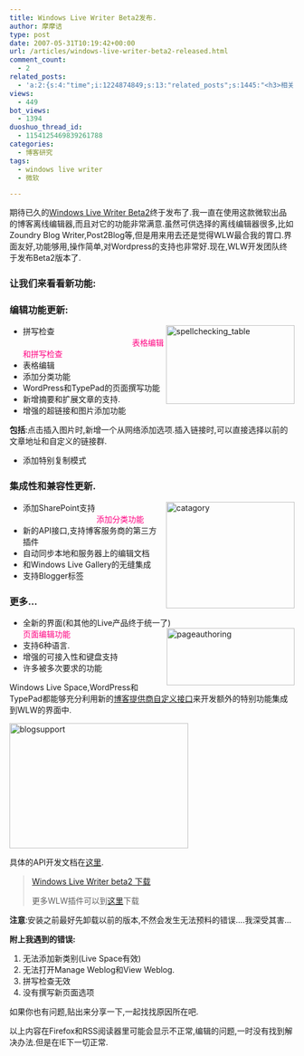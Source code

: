 ```yaml
---
title: Windows Live Writer Beta2发布.
author: 摩摩诘
type: post
date: 2007-05-31T10:19:42+00:00
url: /articles/windows-live-writer-beta2-released.html
comment_count:
  - 2
related_posts:
  - 'a:2:{s:4:"time";i:1224874849;s:13:"related_posts";s:1445:"<h3>相关日志</h3><ul class="related_post"><li><a href="http://www.digglife.cn/articles/backup-windows-live-writer.html" title="如何全面备份Windows Live Writer">如何全面备份Windows Live Writer</a></li><li><a href="http://www.digglife.cn/articles/windows-live-writer-tricks-and-tips-2.html" title="我的Windows Live Writer使用心得 Part.2">我的Windows Live Writer使用心得 Part.2</a></li><li><a href="http://www.digglife.cn/articles/windows-live-writer-tricks-and-tips.html" title="我的Windows Live Writer使用心得 Part.1">我的Windows Live Writer使用心得 Part.1</a></li><li><a href="http://www.digglife.cn/articles/firstlook-of-windows-live-writer-beta3.html" title="Windows Live Writer Beta 3安装和试用">Windows Live Writer Beta 3安装和试用</a></li><li><a href="http://www.digglife.cn/articles/windows-live-writer-beta2-troubleshoot.html" title="Windows Live Writer 2无法安装和资源占用过高的解决方案">Windows Live Writer 2无法安装和资源占用过高的解决方案</a></li><li><a href="http://www.digglife.cn/articles/enjoy-wlw-technical-preview.html" title="Window Live Writer技术预览版下载和体验">Window Live Writer技术预览版下载和体验</a></li><li><a href="http://www.digglife.cn/articles/alternative-for-windows-live-writer-juziyue.html" title="菊子曰博客离线编辑器Alpha 3 SP1评测">菊子曰博客离线编辑器Alpha 3 SP1评测</a></li></ul>";}'
views:
  - 449
bot_views:
  - 1394
duoshuo_thread_id:
  - 1154125469839261788
categories:
  - 博客研究
tags:
  - windows live writer
  - 微软

---
```

期待已久的<a target="_blank" href="http://windowslivewriter.spaces.live.com/">Windows Live Writer Beta2</a>终于发布了.我一直在使用这款微软出品的博客离线编辑器,而且对它的功能非常满意.虽然可供选择的离线编辑器很多,比如Zoundry Blog Writer,Post2Blog等,但是用来用去还是觉得WLW最合我的胃口.界面友好,功能够用,操作简单,对Wordpress的支持也非常好.现在,WLW开发团队终于发布Beta2版本了.

### 让我们来看看新功能:             

<!--more-->

### **编辑功能更新:**

  * 拼写检查 <a atomicselection="true" href="https://www.digglife.net/wp-content/uploads/3/379/2007/05/spellchecking-table3.gif"><img align="right" width="227" src="http://digglife.qiniudn.com/wp-content/uploads/3/379/2007/05/spellchecking-table-thumb3.gif" alt="spellchecking_table" height="139" /></a>                                                 <font color="#ff0080">表格编辑和拼写检查</font>
  * 表格编辑
  * 添加分类功能
  * WordPress和TypePad的页面撰写功能
  * 新增摘要和扩展文章的支持.
  * 增强的超链接和图片添加功能

**包括**:点击插入图片时,新增一个从网络添加选项.插入链接时,可以直接选择以前的文章地址和自定义的链接群.

  * 添加特别复制模式<font color="#ff0080">       </font>

### **集成性和兼容性更新.**                            

  * 添加SharePoint支持<font color="#ff0080"><a atomicselection="true" href="https://www.digglife.net/wp-content/uploads/3/379/2007/05/catagory3.gif"><img align="right" width="227" src="http://digglife.qiniudn.com/wp-content/uploads/3/379/2007/05/catagory-thumb3.gif" alt="catagory" height="188" /></a> </font><font color="#ff0080">                                添加分类功能</font>
  * 新的API接口,支持博客服务商的第三方插件
  * 自动同步本地和服务器上的编辑文档
  * 和Windows Live Gallery的无缝集成
  * 支持Blogger标签

### **更多&#8230;**

  * 全新的界面(和其他的Live产品终于统一了) <a atomicselection="true" href="https://www.digglife.net/wp-content/uploads/3/379/2007/05/pageauthoring3.gif"><img align="right" width="226" src="http://digglife.qiniudn.com/wp-content/uploads/3/379/2007/05/pageauthoring-thumb3.gif" alt="pageauthoring" height="101" /></a> 　　　　　　　　　　　　　　　　 <font color="#ff0080">页面编辑功能</font>
  * 支持6种语言.
  * 增强的可接入性和键盘支持
  * 许多被多次要求的功能

Windows Live Space,WordPress和TypePad都能够充分利用新的<a target="_blank" href="http://msdn2.microsoft.com/en-us/library/bb463266.aspx">博客提供商自定义接口</a>来开发额外的特别功能集成到WLW的界面中.

<a atomicselection="true" href="https://www.digglife.net/wp-content/uploads/3/379/2007/05/blogsupport3.gif"><img width="316" src="http://digglife.qiniudn.com/wp-content/uploads/3/379/2007/05/blogsupport-thumb3.gif" alt="blogsupport" height="221" /></a>

具体的API开发文档在<a target="_blank" href="http://msdn2.microsoft.com/en-us/library/bb463266.aspx">这里</a>.

> <a target="_blank" href="http://g.msn.com/4SAWLWENUS/WriterMSI">Windows Live Writer beta2 下载</a>
> 
> 更多WLW插件可以到<a target="_blank" href="http://gallery.live.com/results.aspx?bt=9&pl=8&st=5">这里</a>下载

**注意**:安装之前最好先卸载以前的版本,不然会发生无法预料的错误&#8230;.我深受其害&#8230;

**附上我遇到的错误:**

  1. 无法添加新类别(Live Space有效)
  2. 无法打开Manage Weblog和View Weblog.
  3. 拼写检查无效
  4. 没有撰写新页面选项

如果你也有问题,贴出来分享一下,一起找找原因所在吧.

以上内容在Firefox和RSS阅读器里可能会显示不正常,编辑的问题,一时没有找到解决办法.但是在IE下一切正常.